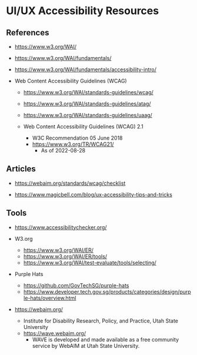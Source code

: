 
# UI/UX Accessibility Resources

## References
- https://www.w3.org/WAI/
- https://www.w3.org/WAI/fundamentals/
- https://www.w3.org/WAI/fundamentals/accessibility-intro/

- Web Content Accessibility Guidelines (WCAG) 
  + https://www.w3.org/WAI/standards-guidelines/wcag/
  + https://www.w3.org/WAI/standards-guidelines/atag/
  + https://www.w3.org/WAI/standards-guidelines/uaag/
  
  + Web Content Accessibility Guidelines (WCAG) 2.1
    * W3C Recommendation 05 June 2018
    * https://www.w3.org/TR/WCAG21/
      * As of 2022-08-28


## Articles

- https://webaim.org/standards/wcag/checklist

- https://www.magicbell.com/blog/ux-accessibility-tips-and-tricks


## Tools

- https://www.accessibilitychecker.org/

- W3.org
  + https://www.w3.org/WAI/ER/
  + https://www.w3.org/WAI/ER/tools/
  + https://www.w3.org/WAI/test-evaluate/tools/selecting/


- Purple Hats
  + https://github.com/GovTechSG/purple-hats
  + https://www.developer.tech.gov.sg/products/categories/design/purple-hats/overview.html


- https://webaim.org/
  + Institute for Disability Research, Policy, and Practice, Utah State University
  + https://wave.webaim.org/
    * WAVE is developed and made available as a free community service by WebAIM at Utah State University. 






